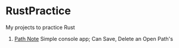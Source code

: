 # RustPractice
My projects to practice Rust

1. [Path Note](https://github.com/EZSNoVa/RustPractice/tree/main/path-note) Simple console app; Can Save, Delete an Open Path's
